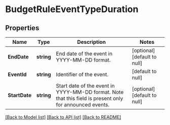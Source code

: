 # BudgetRuleEventTypeDuration

## Properties
Name | Type | Description | Notes
------------ | ------------- | ------------- | -------------
**EndDate** | **string** | End date of the event in YYYY-MM-DD format. | [optional] [default to null]
**EventId** | **string** | Identifier of the event. | [default to null]
**StartDate** | **string** | Start date of the event in YYYY-MM-DD format. Note that this field is present only for announced events. | [optional] [default to null]

[[Back to Model list]](../README.md#documentation-for-models) [[Back to API list]](../README.md#documentation-for-api-endpoints) [[Back to README]](../README.md)

